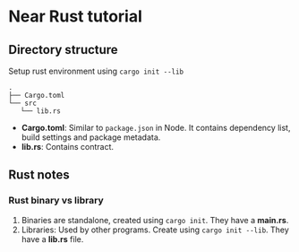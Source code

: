 # Near Rust tutorial

## Directory structure

Setup rust environment using `cargo init --lib`

```
.
├── Cargo.toml
└── src
   └── lib.rs
```

- **Cargo.toml**: Similar to `package.json` in Node. It contains dependency list, build settings and package metadata.
- **lib.rs**: Contains contract.

## Rust notes

### Rust binary vs library
1. Binaries are standalone, created using `cargo init`. They have a **main.rs**.
2. Libraries: Used by other programs. Create using `cargo init --lib`. They have a **lib.rs** file.

